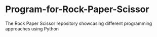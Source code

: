 # Program-for-Rock-Paper-Scissor
The Rock Paper Scissor repository showcasing different programming approaches using Python
